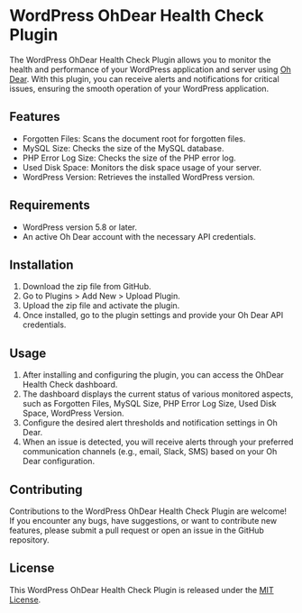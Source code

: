 # WordPress OhDear Health Check Plugin

The WordPress OhDear Health Check Plugin allows you to monitor the health and performance of your WordPress application and server using [Oh Dear](https://ohdear.app/). With this plugin, you can receive alerts and notifications for critical issues, ensuring the smooth operation of your WordPress application.

## Features

- Forgotten Files: Scans the document root for forgotten files.
- MySQL Size: Checks the size of the MySQL database.
- PHP Error Log Size: Checks the size of the PHP error log.
- Used Disk Space: Monitors the disk space usage of your server.
- WordPress Version: Retrieves the installed WordPress version.

## Requirements

- WordPress version 5.8 or later.
- An active Oh Dear account with the necessary API credentials.

## Installation

1. Download the zip file from GitHub.
2. Go to Plugins > Add New > Upload Plugin.
3. Upload the zip file and activate the plugin.
4. Once installed, go to the plugin settings and provide your Oh Dear API credentials.

## Usage

1. After installing and configuring the plugin, you can access the OhDear Health Check dashboard.
2. The dashboard displays the current status of various monitored aspects, such as Forgotten Files, MySQL Size, PHP Error Log Size, Used Disk Space, WordPress Version.
3. Configure the desired alert thresholds and notification settings in Oh Dear.
4. When an issue is detected, you will receive alerts through your preferred communication channels (e.g., email, Slack, SMS) based on your Oh Dear configuration.

## Contributing

Contributions to the WordPress OhDear Health Check Plugin are welcome! If you encounter any bugs, have suggestions, or want to contribute new features, please submit a pull request or open an issue in the GitHub repository.

## License

This WordPress OhDear Health Check Plugin is released under the [MIT License](LICENSE).